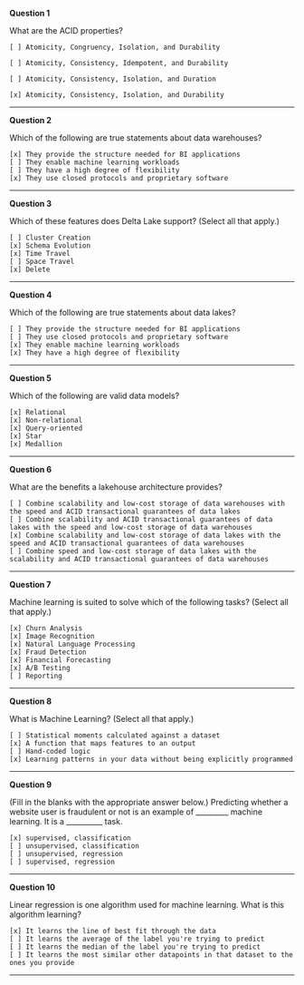 __Question 1__

What are the ACID properties?

    [ ] Atomicity, Congruency, Isolation, and Durability

    [ ] Atomicity, Consistency, Idempotent, and Durability

    [ ] Atomicity, Consistency, Isolation, and Duration

    [x] Atomicity, Consistency, Isolation, and Durability

-------------------------------------------------------------------------------

__Question 2__

Which of the following are true statements about data warehouses?

    [x] They provide the structure needed for BI applications
    [ ] They enable machine learning workloads
    [ ] They have a high degree of flexibility
    [x] They use closed protocols and proprietary software

-------------------------------------------------------------------------------

__Question 3__

Which of these features does Delta Lake support?  (Select all that apply.)

    [ ] Cluster Creation
    [x] Schema Evolution
    [x] Time Travel
    [ ] Space Travel
    [x] Delete

-------------------------------------------------------------------------------

__Question 4__

Which of the following are true statements about data lakes?

    [ ] They provide the structure needed for BI applications
    [ ] They use closed protocols and proprietary software
    [x] They enable machine learning workloads
    [x] They have a high degree of flexibility

-------------------------------------------------------------------------------

__Question 5__

Which of the following are valid data models?

    [x] Relational 
    [x] Non-relational
    [x] Query-oriented
    [x] Star
    [x] Medallion

-------------------------------------------------------------------------------

__Question 6__

What are the benefits a lakehouse architecture provides?

    [ ] Combine scalability and low-cost storage of data warehouses with the speed and ACID transactional guarantees of data lakes
    [ ] Combine scalability and ACID transactional guarantees of data lakes with the speed and low-cost storage of data warehouses
    [x] Combine scalability and low-cost storage of data lakes with the speed and ACID transactional guarantees of data warehouses
    [ ] Combine speed and low-cost storage of data lakes with the scalability and ACID transactional guarantees of data warehouses

-------------------------------------------------------------------------------

__Question 7__

Machine learning is suited to solve which of the following tasks? (Select all that apply.)

    [x] Churn Analysis
    [x] Image Recognition
    [x] Natural Language Processing
    [x] Fraud Detection
    [x] Financial Forecasting
    [x] A/B Testing
    [ ] Reporting

-------------------------------------------------------------------------------

__Question 8__

What is Machine Learning? (Select all that apply.)

    [ ] Statistical moments calculated against a dataset
    [x] A function that maps features to an output
    [ ] Hand-coded logic
    [x] Learning patterns in your data without being explicitly programmed

-------------------------------------------------------------------------------
__Question 9__

(Fill in the blanks with the appropriate answer below.)
Predicting whether a website user is fraudulent or not is an example of _________ machine learning. It is a __________ task.

    [x] supervised, classification
    [ ] unsupervised, classification
    [ ] unsupervised, regression
    [ ] supervised, regression

-------------------------------------------------------------------------------

__Question 10__

Linear regression is one algorithm used for machine learning. What is this algorithm learning?

    [x] It learns the line of best fit through the data
    [ ] It learns the average of the label you're trying to predict
    [ ] It learns the median of the label you're trying to predict
    [ ] It learns the most similar other datapoints in that dataset to the ones you provide

-------------------------------------------------------------------------------